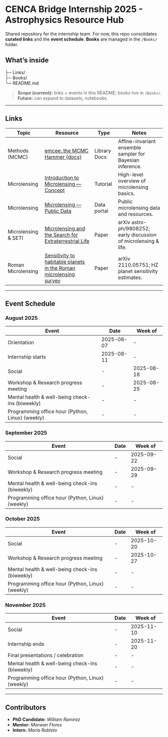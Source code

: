 
# CENCA Bridge Internship 2025 - Astrophysics Resource Hub

Shared repository for the internship team. For now, this repo consolidates **curated links** and the **event schedule**. **Books** are managed in the `/Books/` folder.

## What’s inside

├─ Links/                
├─ Books/                
└─ README.md             


> **Scope (current):** links + events in this README; books live in `/Books/`.  
> **Future:** can expand to datasets, notebooks.

---

## Links

| Topic | Resource | Type | Notes |
|---|---|---|---|
| Methods (MCMC) | [emcee: the MCMC Hammer (docs)](https://emcee.readthedocs.io/en/stable/) | Library Docs | Affine-invariant ensemble sampler for Bayesian inference. |
| Microlensing | [Introduction to Microlensing — Concept](https://www.microlensing-source.org/concept/) | Tutorial | High-level overview of microlensing basics. |
| Microlensing | [Microlensing — Public Data](https://www.microlensing-source.org/public-data/) | Data portal | Public microlensing data and resources. |
| Microlensing & SETI | [Microlensing and the Search for Extraterrestrial Life](https://arxiv.org/pdf/astro-ph/9808252) | Paper | arXiv astro-ph/9808252; early discussion of microlensing & life. |
| Roman Microlensing | [Sensitivity to habitable planets in the Roman microlensing survey](https://arxiv.org/pdf/2110.05751) | Paper | arXiv 2110.05751; HZ planet sensitivity estimates. |

---
## Event Schedule

### August 2025
| Event | Date | Week of |
|---|---|---|
| Orientation | 2025-08-07 | - |
| Internship starts | 2025-08-11 | - |
| Social | - |  2025-08-18 |
| Workshop & Research progress meeting | - |  2025-08-25 |
| Mental health & well-being check-ins (biweekly) | - | - |
| Programming office hour (Python, Linux) (weekly) | - | - |

### September 2025
| Event | Date | Week of |
|---|---|---|
| Social | - |  2025-09-22 |
| Workshop & Research progress meeting | - |  2025-09-29 |
| Mental health & well-being check-ins (biweekly) | - | - |
| Programming office hour (Python, Linux) (weekly) | - | - |

### October 2025
| Event | Date | Week of |
|---|---|---|
| Social | - |  2025-10-20 |
| Workshop & Research progress meeting | - |  2025-10-27 |
| Mental health & well-being check-ins (biweekly) | - | - |
| Programming office hour (Python, Linux) (weekly) | - | - |

### November 2025
| Event | Date | Week of |
|---|---|---|
| Social | - |  2025-11-10 |
| Internship ends | - | 2025-11-20 |
| Final presentations / celebration | - | - |
| Mental health & well-being check-ins (biweekly) | - | - |
| Programming office hour (Python, Linux) (weekly) | - | - |

---


## Contributors

- **PhD Candidate:** _William Ramirez_
- **Mentor:** _Marwan Flores_
- **Intern:** _María Robleto_
